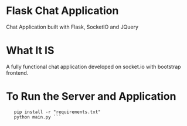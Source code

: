 # Flask Chat Application
Chat Application built with Flask, SocketIO and JQuery

# What It IS
A fully functional chat application developed on socket.io with bootstrap frontend.

# To Run the Server and Application 
```
   pip install -r "requirements.txt"
   python main.py ```
